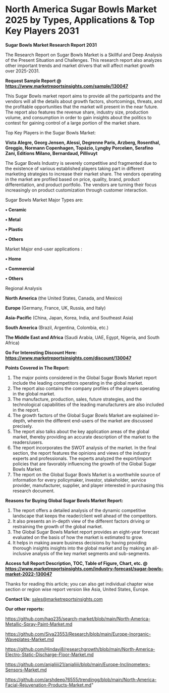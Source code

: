 # North America Sugar Bowls Market 2025 by Types, Applications & Top Key Players 2031

<strong>Sugar Bowls Market Research Report 2031</strong>

The Research Report on Sugar Bowls Market is a Skillful and Deep Analysis of the Present Situation and Challenges. This research report also analyzes other important trends and market drivers that will affect market growth over 2025-2031.

<strong>Request Sample Report @ <a href=https://www.marketreportsinsights.com/sample/130047>https://www.marketreportsinsights.com/sample/130047</a></strong>

This Sugar Bowls market report aims to provide all the participants and the vendors will all the details about growth factors, shortcomings, threats, and the profitable opportunities that the market will present in the near future. The report also features the revenue share, industry size, production volume, and consumption in order to gain insights about the politics to contest for gaining control of a large portion of the market share.

Top Key Players in the Sugar Bowls Market:

<strong>Vista Alegre, Georg Jensen, Alessi, Degrenne Paris, Arzberg, Rosenthal, Greggio, Normann Copenhagen, Topázio, Lyngby Porcelæn, Serafino Zani, Editions Milano, Bernardaud, Pillivuyt</strong>

The Sugar Bowls Industry is severely competitive and fragmented due to the existence of various established players taking part in different marketing strategies to increase their market share. The vendors operating in the market are profiled based on price, quality, brand, product differentiation, and product portfolio. The vendors are turning their focus increasingly on product customization through customer interaction.

Sugar Bowls Market Major Types are:

<strong>• Ceramic

• Metal

• Plastic

• Others</strong>

Market Major end-user applications :

<strong>• Home

• Commercial

• Others</strong>

Regional Analysis

</u><strong><b>North America</b></strong> (the United States, Canada, and Mexico)

<strong><b>Europe </b></strong>(Germany, France, UK, Russia, and Italy)

<strong><b>Asia-Pacific</b></strong> (China, Japan, Korea, India, and Southeast Asia)

<strong><b>South America</b></strong> (Brazil, Argentina, Colombia, etc.)

<strong><b>The Middle East and Africa</b></strong> (Saudi Arabia, UAE, Egypt, Nigeria, and South Africa)

<strong>Go For Interesting Discount Here: <a href=https://www.marketreportsinsights.com/discount/130047>https://www.marketreportsinsights.com/discount/130047</a></strong>

<strong>Points Covered in The Report:</strong>
<ol>
  <li>The major points considered in the Global Sugar Bowls Market report include the leading competitors operating in the global market.</li>
  <li>The report also contains the company profiles of the players operating in the global market.</li>
  <li>The manufacture, production, sales, future strategies, and the technological capabilities of the leading manufacturers are also included in the report.</li>
  <li>The growth factors of the Global Sugar Bowls Market are explained in-depth, wherein the different end-users of the market are discussed precisely.</li>
  <li>The report also talks about the key application areas of the global market, thereby providing an accurate description of the market to the readers/users.</li>
  <li>The report incorporates the SWOT analysis of the market. In the final section, the report features the opinions and views of the industry experts and professionals. The experts analyzed the export/import policies that are favorably influencing the growth of the Global Sugar Bowls Market.</li>
  <li>The report on the Global Sugar Bowls Market is a worthwhile source of information for every policymaker, investor, stakeholder, service provider, manufacturer, supplier, and player interested in purchasing this research document.</li>
</ol>
<strong>Reasons for Buying Global Sugar Bowls Market Report:</strong>

<ol>
  <li>The report offers a detailed analysis of the dynamic competitive landscape that keeps the reader/client well ahead of the competitors.</li>
  <li>It also presents an in-depth view of the different factors driving or restraining the growth of the global market.</li>
  <li>The Global Sugar Bowls Market report provides an eight-year forecast evaluated on the basis of how the market is estimated to grow.</li>
  <li>It helps in making aware business decisions by having providing thorough insights insights into the global market and by making an all-inclusive analysis of the key market segments and sub-segments.</li>
</ol>
<strong>Access full Report Description, TOC, Table of Figure, Chart, etc. @ <a href=https://www.marketreportsinsights.com/industry-forecast/sugar-bowls-market-2022-130047>https://www.marketreportsinsights.com/industry-forecast/sugar-bowls-market-2022-130047</a></strong>


Thanks for reading this article; you can also get individual chapter wise section or region wise report version like Asia, United States, Europe.

<strong>Contact Us:</strong>
sales@marketreportsinsights.com

<strong>Our other reports:</strong>

<a href=https://github.com/haq235/search-market/blob/main/North-America-Metallic-Spray-Paint-Market.md>https://github.com/haq235/search-market/blob/main/North-America-Metallic-Spray-Paint-Market.md</a>

<a href=https://github.com/Siya23553/Research/blob/main/Europe-Inorganic-Waveplates-Market.md>https://github.com/Siya23553/Research/blob/main/Europe-Inorganic-Waveplates-Market.md</a>

<a href=https://github.com/Hindavi8/researchgrowth/blob/main/North-America-Electro-Static-Discharge-Floor-Market.md>https://github.com/Hindavi8/researchgrowth/blob/main/North-America-Electro-Static-Discharge-Floor-Market.md</a>

<a href=https://github.com/anjaliiii21/anjaliiii/blob/main/Europe-Inclinometers-Sensors-Market.md>https://github.com/anjaliiii21/anjaliiii/blob/main/Europe-Inclinometers-Sensors-Market.md</a>

<a href=https://github.com/arshdeep76555/trendingg/blob/main/North-America-Facial-Rejuvenation-Products-Market.md>https://github.com/arshdeep76555/trendingg/blob/main/North-America-Facial-Rejuvenation-Products-Market.md</a>"
